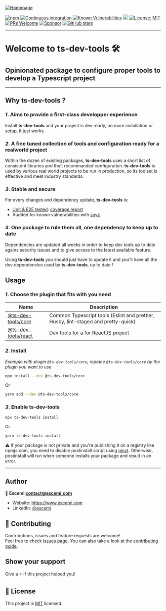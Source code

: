 [![Homepage](https://repository-images.githubusercontent.com/306680259/8d077b80-19cd-11eb-8625-f2b1a474d4a9)](https://github.com/escemi-tech/ts-dev-tools)

[![npm](https://img.shields.io/npm/v/@ts-dev-tools/core)](https://www.npmjs.com/search?q=%40ts-dev-tools) [![Continuous integration](https://github.com/escemi-tech/ts-dev-tools/workflows/Continuous%20Integration/badge.svg)](https://github.com/escemi-tech/ts-dev-tools/actions?query=workflow%3A%22Continuous+Integration%22) [![Known Vulnerabilities](https://snyk.io/test/github/escemi-tech/ts-dev-tools/badge.svg)](https://snyk.io/test/github/escemi-tech/ts-dev-tools) [![](https://codecov.io/gh/escemi-tech/ts-dev-tools/branch/main/graph/badge.svg?token=mVB3P7BFzR)](https://codecov.io/gh/escemi-tech/ts-dev-tools) [![License: MIT](https://img.shields.io/badge/License-MIT-yellow.svg)](LICENSE) [![PRs Welcome](https://img.shields.io/badge/PRs-welcome-brightgreen.svg)](CONTRIBUTING) [![Sponsor](https://img.shields.io/badge/%E2%9D%A4-Sponsor-ff69b4)](https://github.com/sponsors/neilime) [![GitHub stars](https://img.shields.io/github/stars/escemi-tech/ts-dev-tools?logo=github)](https://github.com/escemi-tech/ts-dev-tools)

---

# Welcome to ts-dev-tools 🛠️

## Opinionated package to configure proper tools to develop a Typescript project

---

## Why **ts-dev-tools** ?

### _1_. Aims to provide a first-class developper experience

Install **ts-dev-tools** and your project is dev ready, no more installation or setup, it just works

### _2_. A fine tuned collection of tools and configuration ready for a realworld project

Within the dozen of existing packages, **ts-dev-tools** uses a short list of consistent libraries and theit recommanded configuration.
**ts-dev-tools** is used by various real world projects to be run in production, so its toolset is effective and meet industry standards.

### _3_. Stable and secure

For every changes and dependency update, **ts-dev-tools** is:

- [Unit & E2E tested](https://github.com/escemi-tech/ts-dev-tools/actions?query=workflow%3A%22Continuous+Integration%22): [coverage report](https://codecov.io/gh/escemi-tech/ts-dev-tools)
- Audited for known vulnerabilities with [snyk](https://snyk.io/)

### _3_. One package to rule them all, one dependency to keep up to date

Dependencies are updated all weeks in order to keep dev tools up to date agains security issues and to give access to the latest available feature.

Using **ts-dev-tools** you should just have to update it and you'll have all the dev dependencies used by **ts-dev-tools**, up to date !

## Usage

### _1_. Choose the plugin that fits with you need

| Name                                                                                        | Description                                                                        |
| ------------------------------------------------------------------------------------------- | ---------------------------------------------------------------------------------- |
| [@ts-dev-tools/core](https://github.com/escemi-tech/ts-dev-tools/tree/main/packages/core)   | Common Typescript tools (Eslint and prettier, Husky, lint-staged and pretty-quick) |
| [@ts-dev-tools/react](https://github.com/escemi-tech/ts-dev-tools/tree/main/packages/react) | Dev tools for a for [ReactJS](https://reactjs.org/) project                        |

### _2_. Install

_Example with plugin `@ts-dev-tools/core`, replace `@ts-dev-tools/core` by the plugin you want to use_

```sh
npm install --dev @ts-dev-tools/core
```

Or

```sh
yarn add --dev @ts-dev-tools/core
```

### _3_. Enable ts-dev-tools

```sh
npx ts-dev-tools install
```

Or

```sh
yarn ts-dev-tools install
```

⚠️ If your package is not private and you're publishing it on a registry like npmjs.com, you need to disable postinstall script using [pinst](https://github.com/typicode/pinst). Otherwise, postinstall will run when someone installs your package and result in an error.

---

## Author

👤 **Escemi <contact@escemi.com>**

- Website: https://www.escemi.com
- LinkedIn: [@escemi](https://www.linkedin.com/company/escemi)

## 🤝 Contributing

Contributions, issues and feature requests are welcome!<br />Feel free to check [issues page](https://github.com/escemi-tech/ts-dev-tools/issues). You can also take a look at the [contributing guide](CONTRIBUTING).

## Show your support

Give a ⭐️ if this project helped you!

## 📝 License

This project is [MIT](LICENSE) licensed.
